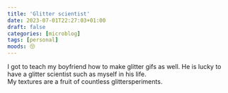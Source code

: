```yaml
---
title: 'Glitter scientist'
date: 2023-07-01T22:27:03+01:00
draft: false
categories: [microblog]
tags: [personal] 
moods: 😚
---
```

I got to teach my boyfriend how to make glitter gifs as well. He is lucky to have a glitter scientist such as myself in his life.\
My textures are a fruit of countless glittersperiments.
